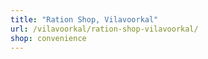 ```yaml
---
title: "Ration Shop, Vilavoorkal"
url: /vilavoorkal/ration-shop-vilavoorkal/
shop: convenience
---
```

